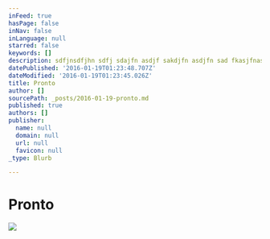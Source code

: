 ```yaml
---
inFeed: true
hasPage: false
inNav: false
inLanguage: null
starred: false
keywords: []
description: sdfjnsdfjhn sdfj sdajfn asdjf sakdjfn asdjfn sad fkasjfnaskjdfn asd fkjasdfn j dfjn sadfjn asd
datePublished: '2016-01-19T01:23:48.707Z'
dateModified: '2016-01-19T01:23:45.026Z'
title: Pronto
author: []
sourcePath: _posts/2016-01-19-pronto.md
published: true
authors: []
publisher:
  name: null
  domain: null
  url: null
  favicon: null
_type: Blurb

---
```

# Pronto
![](https://the-grid-user-content.s3-us-west-2.amazonaws.com/4da09fe5-78aa-4992-9d7b-b0ce917f2157.jpg)